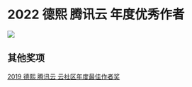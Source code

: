# 2022 德熙 腾讯云 年度优秀作者

<!--more-->
<!-- CreateTime:2023/1/17 16:28:37 -->


<!-- ![](image/2022 德熙 腾讯云 年度优秀作者/2022 德熙 腾讯云 年度优秀作者0.png) -->

![](http://image.acmx.xyz/lindexi%2F20231171629171974.jpg)

## 其他奖项

[2019 德熙 腾讯云 云社区年度最佳作者奖](https://blog.lindexi.com/post/2019-%E5%BE%B7%E7%86%99-%E8%85%BE%E8%AE%AF%E4%BA%91-%E4%BA%91%E7%A4%BE%E5%8C%BA%E5%B9%B4%E5%BA%A6%E6%9C%80%E4%BD%B3%E4%BD%9C%E8%80%85%E5%A5%96.html )